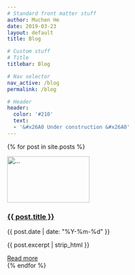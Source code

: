 ```yaml
---
# Standard front matter stuff
author: Muchen He
date: 2019-03-23
layout: default
title: Blog

# Custom stuff
# Title
titlebar: Blog

# Nav selector
nav_active: /blog
permalink: /blog

# Header
header:
  color: '#210'
  text:
  - '&#x26A0 Under construction &#x26A0'
---
```


<style>
.media-body {
  border-top: 1px dotted {{ page.header.color }};
}
.media-left {
  width: 192px;
  height: 108px;
}
img.media-object {
  width: 100%;
  height: 100%;
  object-fit: cover;
}
</style>


{% for post in site.posts %}
  <div class="media my-3">
      <div class="media-left media-top mr-3 pt-1">
          <a href="{{ post.url }}"><img class="media-object" src="{{ post.header.teaser | default='/assets/img/placeholder.jpg' }}" alt="..."></a>
      </div>
      <div class="media-body pt-1">
          <h3 class="media-heading"><a href="{{ post.url }}">{{ post.title }}</a></h3>
          <p>{{ post.date | date: "%Y-%m-%d" }}</p>
          <p>{{ post.excerpt | strip_html }}</p>
          <a href="{{ post.url }}">Read more</a>
      </div>
  </div>
  {% endfor %}
